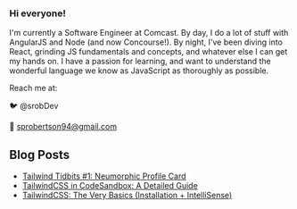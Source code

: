 ### Hi everyone! 

I'm currently a Software Engineer at Comcast. By day, I do a lot of stuff with AngularJS and Node (and now Concourse!).  By night, I've been diving into React, grinding JS fundamentals and concepts, and whatever else I can get my hands on.  I have a passion for learning, and want to understand the wonderful language we know as JavaScript as thoroughly as possible.

Reach me at:

🐦 @srobDev

📧 sprobertson94@gmail.com

## Blog Posts
<!-- HASHNODE:START -->
- [Tailwind Tidbits #1: Neumorphic Profile Card](https://srobdev.hashnode.dev/tailwind-tidbits-1-neumorphic-profile-card-ckdj0erwy011kz2s1gof2ao6g)
- [TailwindCSS in CodeSandbox: A Detailed Guide](https://srobdev.hashnode.dev/tailwindcss-in-codesandbox-a-detailed-guide-ckdqcyh9o03c5l9s1e4ui11xn)
- [TailwindCSS: The Very Basics (Installation + IntelliSense)](https://srobdev.hashnode.dev/tailwindcss-the-very-basics-installation-intellisense-ckdf25ild006xpts1c95j9r9d)
<!-- HASHNODE:END -->
<!--
**sRobDev/sRobDev** is a ✨ _special_ ✨ repository because its `README.md` (this file) appears on your GitHub profile.

Here are some ideas to get you started:

- 🔭 I’m currently working on ...
- 🌱 I’m currently learning ...
- 👯 I’m looking to collaborate on ...
- 🤔 I’m looking for help with ...
- 💬 Ask me about ...
- 📫 How to reach me: ...
- 😄 Pronouns: ...
- ⚡ Fun fact: ...
-->
